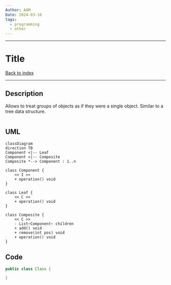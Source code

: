 ```yaml
---
Author: AAM
Date: 2024-03-16
tags:
  - programming
  - other
---
```

---
# Title

[Back to index](../PATTERNS.md)

---

## Description

Allows to treat groups of objects as if they were a single object.
Similar to a tree data structure.

```mermaid
```

## UML

```mermaid
classDiagram
direction TB
Component <|-- Leaf
Component <|-- Composite
Composite *--> Component : 1..n

class Component {
	<< I >>
	+ operation() void
}

class Leaf {
	<< C >>
	+ operation() void
}

class Composite {
	<< C >>
	- List~Component~ children
	+ add() void
	+ remove(int pos) void
	+ operation() void
}
```
## Code

```java
public class Class { 

}
```